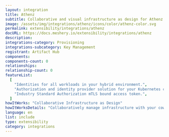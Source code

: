 ```yaml
---
layout: integration
title: Athenz
subtitle: Collaborative and visual infrastructure as design for Athenz
image: /assets/img/integrations/athenz/icons/color/athenz-color.svg
permalink: extensibility/integrations/athenz
docURL: https://docs.meshery.io/extensibility/integrations/athenz
description:
integrations-category: Provisioning
integrations-subcategory: Key Management
registrant: Artifact Hub
components:
components-count: 0
relationships:
relationship-count: 0
featureList:
  [
    "Identities for all workloads in your hybrid environment.",
    "Authorization and identity provider solution for your Kubernetes clusters.",
    "Industry Standard Authorization mTLS bound access token.",
  ]
howItWorks: "Collaborative Infrastructure as Design"
howItWorksDetails: "Collaboratively manage infrastructure with your coworkers synchronously sharing the same designs."
language: en
list: include
type: extensibility
category: integrations
---
```


